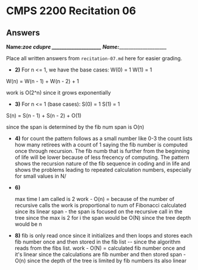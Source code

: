 # CMPS 2200 Recitation 06
## Answers

**Name:**_____zoe cdupre ____________________
**Name:**_________________________


Place all written answers from `recitation-07.md` here for easier grading.



- **2)**
For n <= 1, we have the base cases:
W(0) = 1
W(1) = 1

W(n) = W(n - 1) + W(n - 2) + 1

work is O(2^n) since it grows exponentially 
- **3)**
For n <= 1 (base cases):
S(0) = 1
S(1) = 1

S(n) = S(n - 1) + S(n - 2) + O(1)

since the span is determined by the fib num span is O(n)

- **4)**
for count the pattern follows as a small number like 0-3 the count lists how many retirees with a count of 1 saying the fib number is computed once through recursion. The fib numb that is further from the beginning of life will be lower because of less frecency of computing. The pattern shows the recursion nature of the fib sequence in coding and in life and shows the problems leading to repeated calculation numbers, especially for small values in N/
- **6)**

  max time I am called is 2
work - O(n) = because of the number of recursive calls the work is proportional to num of Fibonacci calculated since its linear
span - the span is focused on the recursive call in the tree since the max is 2 for i the span would be O(N) since the tree depth would be n
- **8)**
  fib is only read once since it initializes and then loops and stores each fib number once and then stored in the fib list -- since the algorithm reads from the fibs list.
  work - O(N) = calculated fib number once and it's linear since the calculations are fib number and then stored
  span - O(n) since the depth of the tree is limited by fib numbers its also linear
